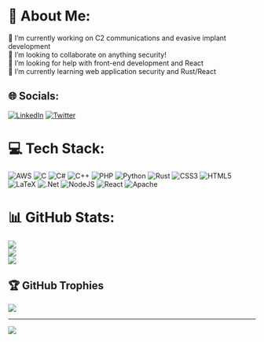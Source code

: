 # 💫 About Me:
🔭 I’m currently working on C2 communications and evasive implant development<br>👯 I’m looking to collaborate on anything security!<br>🤝 I’m looking for help with front-end development and React<br>🌱 I’m currently learning web application security and Rust/React


## 🌐 Socials:
[![LinkedIn](https://img.shields.io/badge/LinkedIn-%230077B5.svg?logo=linkedin&logoColor=white)](https://linkedin.com/in/cunningham-dominic) [![Twitter](https://img.shields.io/badge/Twitter-%231DA1F2.svg?logo=Twitter&logoColor=white)](https://twitter.com/Real_Cryillic) 

# 💻 Tech Stack:
![AWS](https://img.shields.io/badge/AWS-%23FF9900.svg?style=for-the-badge&logo=amazon-aws&logoColor=white) ![C](https://img.shields.io/badge/c-%2300599C.svg?style=for-the-badge&logo=c&logoColor=white) ![C#](https://img.shields.io/badge/c%23-%23239120.svg?style=for-the-badge&logo=c-sharp&logoColor=white) ![C++](https://img.shields.io/badge/c++-%2300599C.svg?style=for-the-badge&logo=c%2B%2B&logoColor=white) ![PHP](https://img.shields.io/badge/php-%23777BB4.svg?style=for-the-badge&logo=php&logoColor=white) ![Python](https://img.shields.io/badge/python-3670A0?style=for-the-badge&logo=python&logoColor=ffdd54) ![Rust](https://img.shields.io/badge/rust-%23000000.svg?style=for-the-badge&logo=rust&logoColor=white) ![CSS3](https://img.shields.io/badge/css3-%231572B6.svg?style=for-the-badge&logo=css3&logoColor=white) ![HTML5](https://img.shields.io/badge/html5-%23E34F26.svg?style=for-the-badge&logo=html5&logoColor=white) ![LaTeX](https://img.shields.io/badge/latex-%23008080.svg?style=for-the-badge&logo=latex&logoColor=white) ![.Net](https://img.shields.io/badge/.NET-5C2D91?style=for-the-badge&logo=.net&logoColor=white) ![NodeJS](https://img.shields.io/badge/node.js-6DA55F?style=for-the-badge&logo=node.js&logoColor=white) ![React](https://img.shields.io/badge/react-%2320232a.svg?style=for-the-badge&logo=react&logoColor=%2361DAFB) ![Apache](https://img.shields.io/badge/apache-%23D42029.svg?style=for-the-badge&logo=apache&logoColor=white)
# 📊 GitHub Stats:
![](https://github-readme-stats.vercel.app/api?username=Real-Cryillic&theme=default&hide_border=false&include_all_commits=false&count_private=false)<br/>
![](https://github-readme-streak-stats.herokuapp.com/?user=Real-Cryillic&theme=default&hide_border=false)<br/>
![](https://github-readme-stats.vercel.app/api/top-langs/?username=Real-Cryillic&theme=default&hide_border=false&include_all_commits=false&count_private=false&layout=compact)

## 🏆 GitHub Trophies
![](https://github-profile-trophy.vercel.app/?username=Real-Cryillic&theme=nord&no-frame=false&no-bg=true&margin-w=4)

---
[![](https://visitcount.itsvg.in/api?id=Real-Cryillic&icon=0&color=0)](https://visitcount.itsvg.in)
